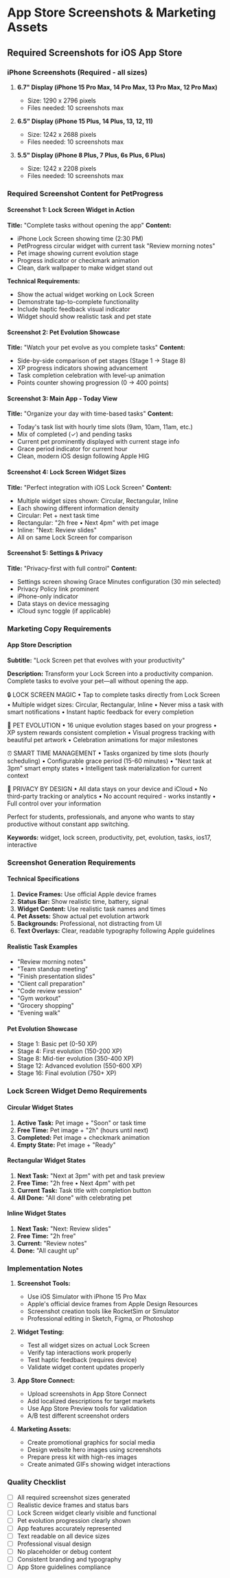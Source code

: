 # App Store Screenshots & Marketing Assets

## Required Screenshots for iOS App Store

### iPhone Screenshots (Required - all sizes)
1. **6.7" Display (iPhone 15 Pro Max, 14 Pro Max, 13 Pro Max, 12 Pro Max)**
   - Size: 1290 x 2796 pixels
   - Files needed: 10 screenshots max

2. **6.5" Display (iPhone 15 Plus, 14 Plus, 13, 12, 11)**
   - Size: 1242 x 2688 pixels
   - Files needed: 10 screenshots max

3. **5.5" Display (iPhone 8 Plus, 7 Plus, 6s Plus, 6 Plus)**
   - Size: 1242 x 2208 pixels
   - Files needed: 10 screenshots max

### Required Screenshot Content for PetProgress

#### Screenshot 1: Lock Screen Widget in Action
**Title:** "Complete tasks without opening the app"
**Content:**
- iPhone Lock Screen showing time (2:30 PM)
- PetProgress circular widget with current task "Review morning notes"
- Pet image showing current evolution stage
- Progress indicator or checkmark animation
- Clean, dark wallpaper to make widget stand out

**Technical Requirements:**
- Show the actual widget working on Lock Screen
- Demonstrate tap-to-complete functionality
- Include haptic feedback visual indicator
- Widget should show realistic task and pet state

#### Screenshot 2: Pet Evolution Showcase
**Title:** "Watch your pet evolve as you complete tasks"
**Content:**
- Side-by-side comparison of pet stages (Stage 1 → Stage 8)
- XP progress indicators showing advancement
- Task completion celebration with level-up animation
- Points counter showing progression (0 → 400 points)

#### Screenshot 3: Main App - Today View
**Title:** "Organize your day with time-based tasks"
**Content:**
- Today's task list with hourly time slots (9am, 10am, 11am, etc.)
- Mix of completed (✓) and pending tasks
- Current pet prominently displayed with current stage info
- Grace period indicator for current hour
- Clean, modern iOS design following Apple HIG

#### Screenshot 4: Lock Screen Widget Sizes
**Title:** "Perfect integration with iOS Lock Screen"
**Content:**
- Multiple widget sizes shown: Circular, Rectangular, Inline
- Each showing different information density
- Circular: Pet + next task time
- Rectangular: "2h free • Next 4pm" with pet image
- Inline: "Next: Review slides"
- All on same Lock Screen for comparison

#### Screenshot 5: Settings & Privacy
**Title:** "Privacy-first with full control"
**Content:**
- Settings screen showing Grace Minutes configuration (30 min selected)
- Privacy Policy link prominent
- iPhone-only indicator
- Data stays on device messaging
- iCloud sync toggle (if applicable)

### Marketing Copy Requirements

#### App Store Description
**Subtitle:** "Lock Screen pet that evolves with your productivity"

**Description:**
Transform your Lock Screen into a productivity companion. Complete tasks to evolve your pet—all without opening the app.

🔒 LOCK SCREEN MAGIC
• Tap to complete tasks directly from Lock Screen
• Multiple widget sizes: Circular, Rectangular, Inline
• Never miss a task with smart notifications
• Instant haptic feedback for every completion

🐾 PET EVOLUTION
• 16 unique evolution stages based on your progress
• XP system rewards consistent completion
• Visual progress tracking with beautiful pet artwork
• Celebration animations for major milestones

⏰ SMART TIME MANAGEMENT
• Tasks organized by time slots (hourly scheduling)
• Configurable grace period (15-60 minutes)
• "Next task at 3pm" smart empty states
• Intelligent task materialization for current context

🔐 PRIVACY BY DESIGN
• All data stays on your device and iCloud
• No third-party tracking or analytics
• No account required - works instantly
• Full control over your information

Perfect for students, professionals, and anyone who wants to stay productive without constant app switching.

**Keywords:** widget, lock screen, productivity, pet, evolution, tasks, ios17, interactive

### Screenshot Generation Requirements

#### Technical Specifications
1. **Device Frames:** Use official Apple device frames
2. **Status Bar:** Show realistic time, battery, signal
3. **Widget Content:** Use realistic task names and times
4. **Pet Assets:** Show actual pet evolution artwork
5. **Backgrounds:** Professional, not distracting from UI
6. **Text Overlays:** Clear, readable typography following Apple guidelines

#### Realistic Task Examples
- "Review morning notes"
- "Team standup meeting"
- "Finish presentation slides"
- "Client call preparation"
- "Code review session"
- "Gym workout"
- "Grocery shopping"
- "Evening walk"

#### Pet Evolution Showcase
- Stage 1: Basic pet (0-50 XP)
- Stage 4: First evolution (150-200 XP)
- Stage 8: Mid-tier evolution (350-400 XP)
- Stage 12: Advanced evolution (550-600 XP)
- Stage 16: Final evolution (750+ XP)

### Lock Screen Widget Demo Requirements

#### Circular Widget States
1. **Active Task:** Pet image + "Soon" or task time
2. **Free Time:** Pet image + "2h" (hours until next)
3. **Completed:** Pet image + checkmark animation
4. **Empty State:** Pet image + "Ready"

#### Rectangular Widget States
1. **Next Task:** "Next at 3pm" with pet and task preview
2. **Free Time:** "2h free • Next 4pm" with pet
3. **Current Task:** Task title with completion button
4. **All Done:** "All done" with celebrating pet

#### Inline Widget States
1. **Next Task:** "Next: Review slides"
2. **Free Time:** "2h free"
3. **Current:** "Review notes"
4. **Done:** "All caught up"

### Implementation Notes

1. **Screenshot Tools:**
   - Use iOS Simulator with iPhone 15 Pro Max
   - Apple's official device frames from Apple Design Resources
   - Screenshot creation tools like RocketSim or Simulator
   - Professional editing in Sketch, Figma, or Photoshop

2. **Widget Testing:**
   - Test all widget sizes on actual Lock Screen
   - Verify tap interactions work properly
   - Test haptic feedback (requires device)
   - Validate widget content updates properly

3. **App Store Connect:**
   - Upload screenshots in App Store Connect
   - Add localized descriptions for target markets
   - Use App Store Preview tools for validation
   - A/B test different screenshot orders

4. **Marketing Assets:**
   - Create promotional graphics for social media
   - Design website hero images using screenshots
   - Prepare press kit with high-res images
   - Create animated GIFs showing widget interactions

### Quality Checklist

- [ ] All required screenshot sizes generated
- [ ] Realistic device frames and status bars
- [ ] Lock Screen widget clearly visible and functional
- [ ] Pet evolution progression clearly shown
- [ ] App features accurately represented
- [ ] Text readable on all device sizes
- [ ] Professional visual design
- [ ] No placeholder or debug content
- [ ] Consistent branding and typography
- [ ] App Store guidelines compliance